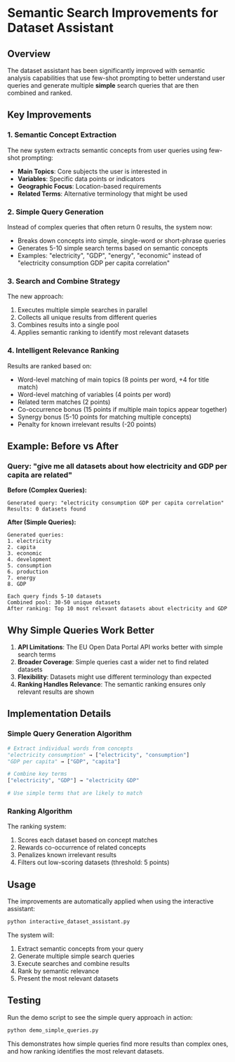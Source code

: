 # Semantic Search Improvements for Dataset Assistant

## Overview

The dataset assistant has been significantly improved with semantic analysis capabilities that use few-shot prompting to better understand user queries and generate multiple **simple** search queries that are then combined and ranked.

## Key Improvements

### 1. Semantic Concept Extraction

The new system extracts semantic concepts from user queries using few-shot prompting:

- **Main Topics**: Core subjects the user is interested in
- **Variables**: Specific data points or indicators
- **Geographic Focus**: Location-based requirements
- **Related Terms**: Alternative terminology that might be used

### 2. Simple Query Generation

Instead of complex queries that often return 0 results, the system now:
- Breaks down concepts into simple, single-word or short-phrase queries
- Generates 5-10 simple search terms based on semantic concepts
- Examples: "electricity", "GDP", "energy", "economic" instead of "electricity consumption GDP per capita correlation"

### 3. Search and Combine Strategy

The new approach:
1. Executes multiple simple searches in parallel
2. Collects all unique results from different queries
3. Combines results into a single pool
4. Applies semantic ranking to identify most relevant datasets

### 4. Intelligent Relevance Ranking

Results are ranked based on:
- Word-level matching of main topics (8 points per word, +4 for title match)
- Word-level matching of variables (4 points per word)
- Related term matches (2 points)
- Co-occurrence bonus (15 points if multiple main topics appear together)
- Synergy bonus (5-10 points for matching multiple concepts)
- Penalty for known irrelevant results (-20 points)

## Example: Before vs After

### Query: "give me all datasets about how electricity and GDP per capita are related"

**Before (Complex Queries):**
```
Generated query: "electricity consumption GDP per capita correlation"
Results: 0 datasets found
```

**After (Simple Queries):**
```
Generated queries:
1. electricity
2. capita
3. economic
4. development
5. consumption
6. production
7. energy
8. GDP

Each query finds 5-10 datasets
Combined pool: 30-50 unique datasets
After ranking: Top 10 most relevant datasets about electricity and GDP
```

## Why Simple Queries Work Better

1. **API Limitations**: The EU Open Data Portal API works better with simple search terms
2. **Broader Coverage**: Simple queries cast a wider net to find related datasets
3. **Flexibility**: Datasets might use different terminology than expected
4. **Ranking Handles Relevance**: The semantic ranking ensures only relevant results are shown

## Implementation Details

### Simple Query Generation Algorithm

```python
# Extract individual words from concepts
"electricity consumption" → ["electricity", "consumption"]
"GDP per capita" → ["GDP", "capita"]

# Combine key terms
["electricity", "GDP"] → "electricity GDP"

# Use simple terms that are likely to match
```

### Ranking Algorithm

The ranking system:
1. Scores each dataset based on concept matches
2. Rewards co-occurrence of related concepts
3. Penalizes known irrelevant results
4. Filters out low-scoring datasets (threshold: 5 points)

## Usage

The improvements are automatically applied when using the interactive assistant:

```bash
python interactive_dataset_assistant.py
```

The system will:
1. Extract semantic concepts from your query
2. Generate multiple simple search queries
3. Execute searches and combine results
4. Rank by semantic relevance
5. Present the most relevant datasets

## Testing

Run the demo script to see the simple query approach in action:

```bash
python demo_simple_queries.py
```

This demonstrates how simple queries find more results than complex ones, and how ranking identifies the most relevant datasets. 